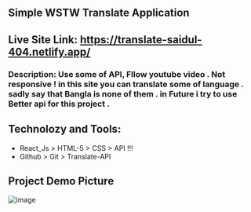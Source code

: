
## Simple WSTW Translate Application 
## Live Site Link: https://translate-saidul-404.netlify.app/

### Description: Use some of API, Fllow youtube video . Not responsive ! in this site you can translate some of language . sadly say that Bangla is none of them . in Future i try to use Better api for this project .

## Technolozy and Tools: 
* React_Js >  HTML-5 > CSS > API !!!
* Github > Git > Translate-API

## Project Demo Picture
![image](https://i.ibb.co/jfsTpd3/screencapture-localhost-3000-2022-07-03-02-28-25.png)


